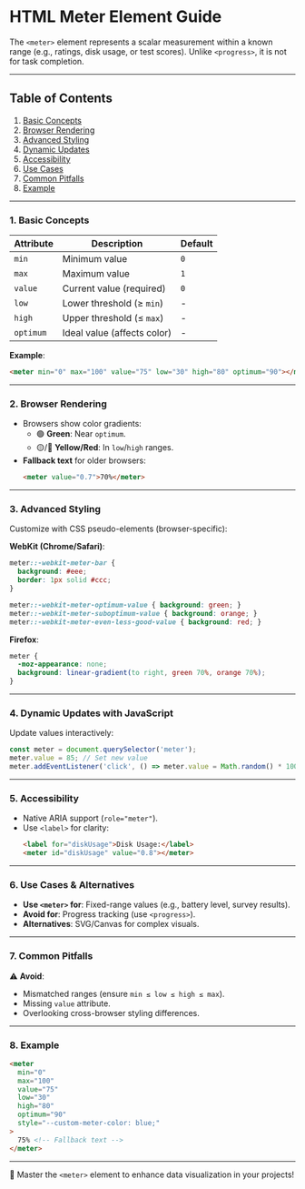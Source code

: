 # HTML Meter Element Guide

The `<meter>` element represents a scalar measurement within a known range (e.g., ratings, disk usage, or test scores). Unlike `<progress>`, it is not for task completion.

---

## Table of Contents
1. [Basic Concepts](#1-basic-concepts)  
2. [Browser Rendering](#2-browser-rendering)  
3. [Advanced Styling](#3-advanced-styling)  
4. [Dynamic Updates](#4-dynamic-updates-with-javascript)  
5. [Accessibility](#5-accessibility)  
6. [Use Cases](#6-use-cases--alternatives)  
7. [Common Pitfalls](#7-common-pitfalls)  
8. [Example](#8-example)

---

### 1. Basic Concepts
| Attribute | Description | Default |
|-----------|-------------|---------|
| `min`     | Minimum value | `0`    |
| `max`     | Maximum value | `1`    |
| `value`   | Current value (required) | `0` |
| `low`     | Lower threshold (≥ `min`) | - |
| `high`    | Upper threshold (≤ `max`) | - |
| `optimum` | Ideal value (affects color) | - |

**Example**:
```html
<meter min="0" max="100" value="75" low="30" high="80" optimum="90"></meter>
```

---

### 2. Browser Rendering
- Browsers show color gradients:
  - 🟢 **Green**: Near `optimum`.
  - 🟡/🔴 **Yellow/Red**: In `low`/`high` ranges.
- **Fallback text** for older browsers:
  ```html
  <meter value="0.7">70%</meter>
  ```

---

### 3. Advanced Styling
Customize with CSS pseudo-elements (browser-specific):

**WebKit (Chrome/Safari)**:
```css
meter::-webkit-meter-bar {
  background: #eee;
  border: 1px solid #ccc;
}

meter::-webkit-meter-optimum-value { background: green; }
meter::-webkit-meter-suboptimum-value { background: orange; }
meter::-webkit-meter-even-less-good-value { background: red; }
```

**Firefox**:
```css
meter {
  -moz-appearance: none;
  background: linear-gradient(to right, green 70%, orange 70%);
}
```

---

### 4. Dynamic Updates with JavaScript
Update values interactively:
```javascript
const meter = document.querySelector('meter');
meter.value = 85; // Set new value
meter.addEventListener('click', () => meter.value = Math.random() * 100);
```

---

### 5. Accessibility
- Native ARIA support (`role="meter"`).
- Use `<label>` for clarity:
  ```html
  <label for="diskUsage">Disk Usage:</label>
  <meter id="diskUsage" value="0.8"></meter>
  ```

---

### 6. Use Cases & Alternatives
- **Use `<meter>` for**: Fixed-range values (e.g., battery level, survey results).
- **Avoid for**: Progress tracking (use `<progress>`).
- **Alternatives**: SVG/Canvas for complex visuals.

---

### 7. Common Pitfalls
⚠️ **Avoid**:
- Mismatched ranges (ensure `min ≤ low ≤ high ≤ max`).
- Missing `value` attribute.
- Overlooking cross-browser styling differences.

---

### 8. Example
```html
<meter 
  min="0" 
  max="100" 
  value="75" 
  low="30" 
  high="80" 
  optimum="90"
  style="--custom-meter-color: blue;"
>
  75% <!-- Fallback text -->
</meter>
```

---

🌟 Master the `<meter>` element to enhance data visualization in your projects!
